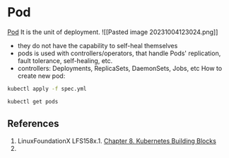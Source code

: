 # Pod
[Pod](https://kubernetes.io/docs/concepts/workloads/pods/) 
It is the unit of deployment. 
![[Pasted image 20231004123024.png]]
- they do not have the capability to self-heal themselves
- pods is used with controllers/operators,  that handle Pods' replication, fault tolerance, self-healing, etc.
- controllers: Deployments, ReplicaSets, DaemonSets, Jobs, etc
How to create new pod:
```bash
kubectl apply -f spec.yml
```
```bash
kubectl get pods
```


## References
1. LinuxFoundationX LFS158x.1. [Chapter 8. Kubernetes Building Blocks](https://learning.edx.org/course/course-v1:LinuxFoundationX+LFS158x+1T2022/block-v1:LinuxFoundationX+LFS158x+1T2022+type@sequential+block@69b5c7ca5b02497f81e38308df44fee1)
2. 
